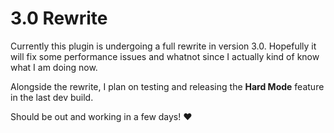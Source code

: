# 3.0 Rewrite

Currently this plugin is undergoing a full rewrite in version 3.0. Hopefully it will fix some performance issues and whatnot since I actually kind of know what I am doing now.

Alongside the rewrite, I plan on testing and releasing the **Hard Mode** feature in the last dev build.

Should be out and working in a few days! ❤️